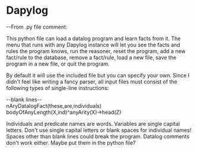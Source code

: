 # Dapylog

--From .py file comment:

This python file can load a datalog 
program and learn facts from it. The menu
that runs with any Dapylog instance 
will let you see the facts and rules the
program knows, run the reasoner, reset
the program, add a new fact/rule to the
database, remove a fact/rule, load a 
new file, save the program in a new file,
or quit the program. 

By default it will use the included 
file but you can specify your own. 
Since I didn't feel like writing a fancy 
parser, all input files must consist 
of the following types of 
single-line instructions:

--blank lines--</br>
nAryDatalogFact(these,are,individuals)</br>
bodyOfAnyLength(X,ind)^anyArity(X)->head(Z)</br>

Individuals and predicate names are words.
Variables are single capital letters.
Don't use single capital letters or blank
spaces for individual names!
Spaces other than blank lines could 
break the program.
Datalog comments don't work either. 
Maybe put them in the python file?

